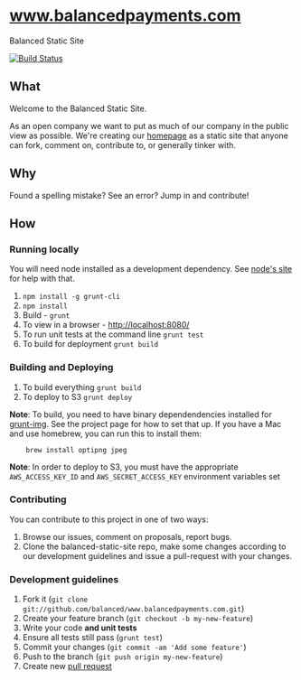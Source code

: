 www.balancedpayments.com
==================

Balanced Static Site

[![Build Status](https://travis-ci.org/balanced/www.balancedpayments.com.png)](https://travis-ci.org/balanced/www.balancedpayments.com)

## What

Welcome to the Balanced Static Site.

As an open company we want to put as much of our company in the public view as
possible. We're creating our [homepage](https://www.balancedpayments.com/) as a static site that
anyone can fork, comment on, contribute to, or generally tinker with.

## Why

Found a spelling mistake? See an error? Jump in and contribute!

## How

### Running locally

You will need node installed as a development dependency. See
[node's site](http://nodejs.org/) for help with that.

1. `npm install -g grunt-cli`
2. `npm install`
3. Build - `grunt`
4. To view in a browser - [http://localhost:8080/](http://localhost:8080/)
5. To run unit tests at the command line `grunt test`
6. To build for deployment `grunt build`

### Building and Deploying

1. To build everything `grunt build`
2. To deploy to S3 `grunt deploy`

**Note**: To build, you need to have binary dependendencies installed for [grunt-img](https://github.com/heldr/grunt-img). See the project page for how to set that up. If you have a Mac and use homebrew, you can run this to install them:

		brew install optipng jpeg

**Note**: In order to deploy to S3, you must have the appropriate `AWS_ACCESS_KEY_ID` and `AWS_SECRET_ACCESS_KEY` environment variables set

### Contributing

You can contribute to this project in one of two ways:

1. Browse our issues, comment on proposals, report bugs.
2. Clone the balanced-static-site repo, make some changes according to our
   development guidelines and issue a pull-request with your changes.


### Development guidelines

1. Fork it (`git clone git://github.com/balanced/www.balancedpayments.com.git`)
2. Create your feature branch (`git checkout -b my-new-feature`)
3. Write your code **and unit tests**
4. Ensure all tests still pass (`grunt test`)
5. Commit your changes (`git commit -am 'Add some feature'`)
6. Push to the branch (`git push origin my-new-feature`)
7. Create new [pull request](https://help.github.com/articles/using-pull-requests)

